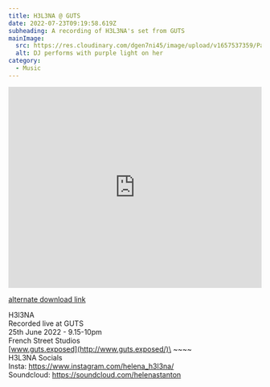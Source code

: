 ```yaml
---
title: H3L3NA @ GUTS
date: 2022-07-23T09:19:58.619Z
subheading: A recording of H3L3NA's set from GUTS
mainImage:
  src: https://res.cloudinary.com/dgen7ni45/image/upload/v1657537359/Party%20Pics%20Web%20Compressed/GUTS-1709_trlgck.jpg
  alt: DJ performs with purple light on her
category:
  - Music
---
```

<iframe width="100%" height="400" src="https://www.mixcloud.com/widget/iframe/?light=1&feed=%2FGUTS_Glasgow%2Fh3l3naguts%2F" frameborder="0" ></iframe>

[alternate download link](https://drive.google.com/file/d/1m6jTMnmYNcxmaL_9_5x6wRBWJ013aFBC/view?usp=sharing)



H3l3NA\
Recorded live at GUTS\
25th June 2022 - 9.15-10pm\
French Street Studios\
[www.guts.exposed](http://www.guts.exposed/)\
\~\~\~\~\
H3L3NA Socials\
Insta: <https://www.instagram.com/helena_h3l3na/>\
Soundcloud: <https://soundcloud.com/helenastanton>